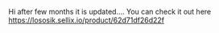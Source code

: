 Hi after few months it is updated.... You can check it out here https://lososik.sellix.io/product/62d71df26d22f

